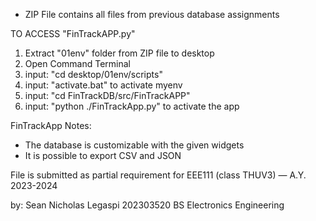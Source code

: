 - ZIP File contains all files from previous database assignments

TO ACCESS "FinTrackAPP.py"
1. Extract "01env" folder from ZIP file to desktop
2. Open Command Terminal
3. input:  "cd desktop/01env/scripts"
4. input:  "activate.bat" to activate myenv
5. input:  "cd FinTrackDB/src/FinTrackAPP"
6. input:  "python ./FinTrackApp.py" to activate the app

FinTrackApp Notes:
- The database is customizable with the given widgets
- It is possible to export CSV and JSON



File is submitted as partial requirement for EEE111 (class THUV3) — A.Y. 2023-2024

by:
Sean Nicholas Legaspi
202303520
BS Electronics Engineering
